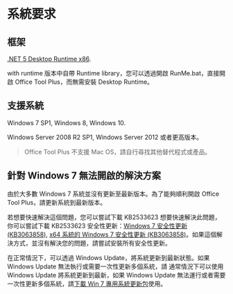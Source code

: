 # 系統要求

## 框架

[.NET 5 Desktop Runtime x86](https://dotnet.microsoft.com/download/dotnet/current/runtime).

with runtime 版本中自帶 Runtime library，您可以透過開啟 RunMe.bat，直接開啟 Office Tool Plus，而無需安裝 Desktop Runtime。

## 支援系統

Windows 7 SP1, Windows 8, Windows 10.

Windows Server 2008 R2 SP1, Windows Server 2012 或者更高版本。

> Office Tool Plus 不支援 Mac OS，請自行尋找其他替代程式或產品。

## 針對 Windows 7 無法開啟的解決方案

由於大多數 Windows 7 系統並沒有更新至最新版本。為了能夠順利開啟 Office Tool Plus，請更新系統到最新版本。

若想要快速解決這個問題，您可以嘗試下載 KB2533623
想要快速解決此問題，你可以嘗試下載 KB2533623 安全性更新：[Windows 7 安全性更新 (KB3063858)](https://www.microsoft.com/zh-tw/download/details.aspx?id=47409), [x64 系統的 Windows 7 安全性更新 (KB3063858)](https://www.microsoft.com/zh-tw/download/details.aspx?id=47442)。如果這個解決方式，並沒有解決您的問題，請嘗試安裝所有安全性更新。

在正常情況下，可以透過 Windows Update，將系統更新到最新狀態。如果 Windows Update 無法執行或需要一次性更新多個系統，請
通常情況下可以使用 Windows Update 將系統更新到最新，如果 Windows Update 無法運行或者需要一次性更新多個系統，請[下載 Win 7 專用系統更新包](https://download.coolhub.top/Extensions/Win7_UpdatePack/)使用。
